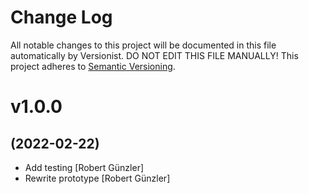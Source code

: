 # Change Log

All notable changes to this project will be documented in this file
automatically by Versionist. DO NOT EDIT THIS FILE MANUALLY!
This project adheres to [Semantic Versioning](http://semver.org/).

# v1.0.0
## (2022-02-22)

* Add testing [Robert Günzler]
* Rewrite prototype [Robert Günzler]

